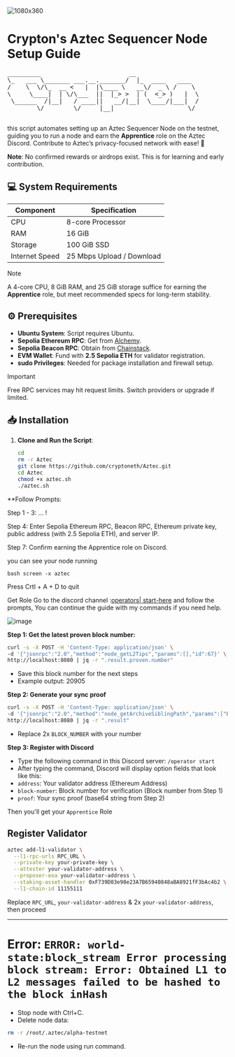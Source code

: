 ![1080x360](https://github.com/user-attachments/assets/15741795-7527-4c5b-9378-f4b585485ecf)


# Crypton's Aztec Sequencer Node Setup Guide

<p align="center">
  <pre>
_________                        __                 
\_   ___ \_______ ___.__._______/  |_  ____   ____  
/    \  \/\_  __ <   |  |\____ \   __\/  _ \ /    \ 
\     \____|  | \/\___  ||  |_> >  | (  <_> )   |  \
 \______  /|__|   / ____||   __/|__|  \____/|___|  /
        \/        \/     |__|                    \/
  </pre>
</p>

this script automates setting up an Aztec Sequencer Node on the testnet, guiding you to run a node and earn the **Apprentice** role on the Aztec Discord. Contribute to Aztec’s privacy-focused network with ease! 🚀

**Note**: No confirmed rewards or airdrops exist. This is for learning and early contribution.

## 💻 System Requirements
| Component      | Specification               |
|----------------|-----------------------------|
| CPU            | 8-core Processor            |
| RAM            | 16 GiB                      |
| Storage        | 100 GiB SSD                 |
| Internet Speed | 25 Mbps Upload / Download   |

> [!Note]
> A 4-core CPU, 8 GiB RAM, and 25 GiB storage suffice for earning the **Apprentice** role, but meet recommended specs for long-term stability.

## ⚙️ Prerequisites
- **Ubuntu System**: Script requires Ubuntu.
- **Sepolia Ethereum RPC**: Get from [Alchemy](https://dashboard.alchemy.com/apps).
- **Sepolia Beacon RPC**: Obtain from [Chainstack](https://chainstack.com/global-nodes).
- **EVM Wallet**: Fund with **2.5 Sepolia ETH** for validator registration.
- **sudo Privileges**: Needed for package installation and firewall setup.

> [!IMPORTANT]
> Free RPC services may hit request limits. Switch providers or upgrade if limited.

## 📥 Installation
1. **Clone and Run the Script**:
   ```bash
   cd
   rm -r Aztec
   git clone https://github.com/cryptoneth/Aztec.git
   cd Aztec
   chmod +x aztec.sh
   ./aztec.sh


**Follow Prompts:

Step 1 - 3: ... !

Step 4: Enter Sepolia Ethereum RPC, Beacon RPC, Ethereum private key, public address (with 2.5 Sepolia ETH), and server IP.

Step 7: Confirm earning the Apprentice role on Discord.

you can see your node running

``bash
screen -x aztec
``

Press Crtl + A + D to quit

Get Role
Go to the discord channel :[operators| start-here](https://discord.com/invite/aztec) and follow the prompts, You can continue the guide with my commands if you need help.

![image](https://github.com/user-attachments/assets/90e9d34e-724b-481a-b41f-69b1eb4c9f65)

**Step 1: Get the latest proven block number:**
```bash
curl -s -X POST -H 'Content-Type: application/json' \
-d '{"jsonrpc":"2.0","method":"node_getL2Tips","params":[],"id":67}' \
http://localhost:8080 | jq -r ".result.proven.number"
```
* Save this block number for the next steps
* Example output: 20905

**Step 2: Generate your sync proof**
```bash
curl -s -X POST -H 'Content-Type: application/json' \
-d '{"jsonrpc":"2.0","method":"node_getArchiveSiblingPath","params":["BLOCK_NUMBER","BLOCK_NUMBER"],"id":67}' \
http://localhost:8080 | jq -r ".result"
```
* Replace 2x `BLOCK_NUMBER` with your number

**Step 3: Register with Discord**
* Type the following command in this Discord server: `/operator start`
* After typing the command, Discord will display option fields that look like this:
* `address`:            Your validator address (Ethereum Address)
* `block-number`:      Block number for verification (Block number from Step 1)
* `proof`:             Your sync proof (base64 string from Step 2)

Then you'll get your `Apprentice` Role

## Register Validator
```bash
aztec add-l1-validator \
  --l1-rpc-urls RPC_URL \
  --private-key your-private-key \
  --attester your-validator-address \
  --proposer-eoa your-validator-address \
  --staking-asset-handler 0xF739D03e98e23A7B65940848aBA8921fF3bAc4b2 \
  --l1-chain-id 11155111
```
Replace `RPC_URL`, `your-validator-address` & 2x `your-validator-address`, then proceed

---

# Error: `ERROR: world-state:block_stream Error processing block stream: Error: Obtained L1 to L2 messages failed to be hashed to the block inHash`

* Stop node with Ctrl+C.
* Delete node data:
```bash
rm -r /root/.aztec/alpha-testnet
```
* Re-run the node using run command.

